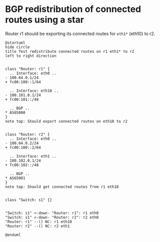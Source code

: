 # BGP redistribution of connected routes using a star

Router r1 should be exporting its connected routes for `eth1*` (eth10) to r2.


```plantuml
@startuml
hide circle
title Test redistribute connected routes on r1 eth1* to r2
left to right direction


class "Router: r1" {
  .. Interface: eth0 ..
- 100.64.0.1/24
+ fc00:100::1/64

  .. Interface: eth10 ..
- 100.101.0.1/24
+ fc00:101::/48

  .. BGP ..
* AS65000
}
note top: Should export connected routes on eth10 to r2


class "Router: r2" {
  .. Interface: eth0 ..
- 100.64.0.2/24
+ fc00:100::2/64

  .. Interface: eth1 ..
- 100.102.0.1/24
+ fc00:102::/48

  .. BGP ..
* AS65001
}
note top: Should get connected routes from r1 eth10


class "Switch: s1" {}


"Switch: s1" <-down- "Router: r1": r1 eth0
"Switch: s1" <-down- "Router: r2": r2 eth0
"Router: r1" --() NC: r1 eth10
"Router: r2" --() NC: r2 eth1

@enduml
```
